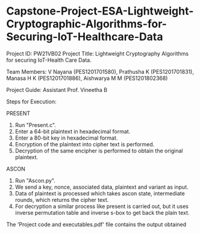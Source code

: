 # Capstone-Project-ESA-Lightweight-Cryptographic-Algorithms-for-Securing-IoT-Healthcare-Data

Project ID: PW21VB02
Project Title: Lightweight Cryptography Algorithms for securing IoT-Health Care Data.

Team Members: V Nayana (PES1201701580),
 Prathusha K (PES1201701831),
 Manasa H K (PES1201701886),
 Aishwarya M M (PES1201802368)
              
Project Guide: Assistant Prof. Vineetha B 

Steps for Execution:

PRESENT
1. Run "Present.c".
2. Enter a 64-bit plaintext in hexadecimal format.
3. Enter a 80-bit key in hexadecimal format.
4. Encryption of the plaintext into cipher text is performed.
5. Decryption of the same encipher is performed to obtain the original plaintext.
	
ASCON
1. Run "Ascon.py".
2. We send a key, nonce, associated data, plaintext and variant as input.
3. Data of plaintext is processed which takes ascon state, intermediate rounds, which returns the cipher text.
4. For decryption a similar process like present is carried out, but it uses inverse permutation table and inverse s-box to get back the plain text.  

The 'Project code and executables.pdf' file contains the output obtained
